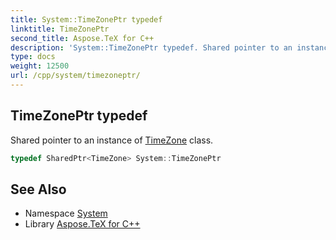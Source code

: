 ```yaml
---
title: System::TimeZonePtr typedef
linktitle: TimeZonePtr
second_title: Aspose.TeX for C++
description: 'System::TimeZonePtr typedef. Shared pointer to an instance of TimeZone class in C++.'
type: docs
weight: 12500
url: /cpp/system/timezoneptr/
---
```

## TimeZonePtr typedef


Shared pointer to an instance of [TimeZone](../timezone/) class.

```cpp
typedef SharedPtr<TimeZone> System::TimeZonePtr
```

## See Also

* Namespace [System](../)
* Library [Aspose.TeX for C++](../../)
